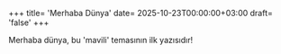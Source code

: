 +++
title= 'Merhaba Dünya'
date= 2025-10-23T00:00:00+03:00
draft= 'false'
+++

Merhaba dünya, bu 'mavili' temasının ilk yazısıdır!